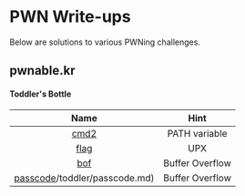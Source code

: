 # PWN Write-ups

Below are solutions to various PWNing challenges.

## pwnable.kr

#### Toddler's Bottle
| Name                                      | Hint            |
| :---------------------------------------: | :-------------: |
| [cmd2](/pwnable/toddler/cmd2.md)          | PATH variable   |
| [flag](/pwnable/toddler/flag.md)          | UPX             |
| [bof](/pwnable/toddler/bof.md)            | Buffer Overflow |
| [passcode](/pwnable)/toddler/passcode.md) | Buffer Overflow |
